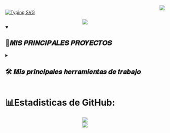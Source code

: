 <img align="right" src="https://visitor-badge.laobi.icu/badge?page_id=dhernandezg2.dhernandezg2"/>

<a href="https://git.io/typing-svg"><img src="https://readme-typing-svg.demolab.com?font=Kumar+One&size=30&pause=1000&color=5609F7&background=FF776F00&vCenter=true&width=435&lines=Hi+there+%F0%9F%91%8B%F0%9F%91%8B;Im+Diego+%F0%9F%98%8E" alt="Typing SVG" /></a>


<div align="center">
    <img src="https://minimalistic-wallpaper.demolab.com/?random=1"/>
</div>



<details open> 
  <summary><h2>📘𝑴𝑰𝑺 𝑷𝑹𝑰𝑵𝑪𝑰𝑷𝑨𝑳𝑬𝑺 𝑷𝑹𝑶𝒀𝑬𝑪𝑻𝑶𝑺</h2></summary>
</details>




<details> 
  <summary><h2>🛠️ 𝑴𝒊𝒔 𝒑𝒓𝒊𝒏𝒄𝒊𝒑𝒂𝒍𝒆𝒔 𝒉𝒆𝒓𝒓𝒂𝒎𝒊𝒆𝒏𝒕𝒂𝒔 𝒅𝒆 𝒕𝒓𝒂𝒃𝒂𝒋𝒐</h2></summary>

   <h3>👨‍💻 𝙇𝙀𝙉𝙂𝙐𝘼𝙅𝙀𝙎 𝘿𝙀 𝙋𝙍𝙊𝙂𝙍𝘼𝙈𝘼𝘾𝙄Ó𝙉</h3>

  <p>
      <a href="#"><img alt="C++" src="https://custom-icon-badges.demolab.com/badge/C++-9C033A.svg?logo=cpp2&logoColor=white"></a>
      <a href="#"><img alt="C#" src="https://custom-icon-badges.demolab.com/badge/C%23-68217A.svg?logo=cs2&logoColor=white"></a>
      <a href="#"><img alt="HTML" src="https://img.shields.io/badge/HTML-E34F26.svg?logo=html5&logoColor=white"></a>
      <a href="#"><img alt="Java" src="https://custom-icon-badges.demolab.com/badge/Java-007396.svg?logo=java&logoColor=white"></a>
      <a href="#"><img alt="Node.js" src="https://img.shields.io/badge/Node.js-43853D.svg?logo=node.js&logoColor=white"></a>
      <a href="#"><img alt="Scratch" src="https://img.shields.io/badge/Scratch-4D97FF.svg?logo=scratch&logoColor=white"></a>
      <a href="#"><img alt="SQL" src="https://custom-icon-badges.demolab.com/badge/SQL-025E8C.svg?logo=database&logoColor=white"></a>
      <a href="#"><img alt="TypeScript" src="https://img.shields.io/badge/TypeScript-007ACC.svg?logo=typescript&logoColor=white"></a>
  </p>

  <h3>🧰 𝑭𝒓𝒂𝒎𝒆𝒘𝒐𝒓𝒌𝒔 𝒚 𝒍𝒊𝒃𝒓𝒆𝒓𝒊𝒂𝒔</h3>

<p>
  <a href="#"><img alt="Arduino" src="https://img.shields.io/badge/-Arduino-00979D?logo=Arduino&logoColor=white"></a>
  <a href="#"><img alt="Deno JS" src="https://img.shields.io/badge/deno%20js-000000?style=plastic&logo=deno&logoColor=white"></a>
  <a href="#"><img alt="NPM" src="https://img.shields.io/badge/NPM-%23CB3837.svg?style=plastic&logo=npm&logoColor=white"></a>
  <a href="#"><img alt="TypeGraphQL" src="https://img.shields.io/badge/-TypeGraphQL-%23C04392?style=plastic"></a>
</p>

<h3>🗄️ 𝑩𝒂𝒔𝒆𝒔 𝒅𝒆 𝒅𝒂𝒕𝒐𝒔 𝒚 𝑪𝒍𝒐𝒖𝒅 𝑯𝒐𝒔𝒕𝒊𝒏𝒈</h3>

<p>
  <a href="#"><img alt="MongoDB" src="https://img.shields.io/badge/MongoDB-4ea94b.svg?logo=mongodb&logoColor=white"></a>
  <a href="#"><img alt="MySQL" src="https://img.shields.io/badge/MySQL-00f.svg?logo=mysql&logoColor=white"></a>
  <a href="#"><img alt="Notion" src="https://img.shields.io/badge/Notion-010101.svg?logo=notion&logoColor=white"></a>
  <a href="#"><img alt="Repl.it" src="https://img.shields.io/badge/Repl.it-0D101E.svg?logo=Replit&logoColor=white"></a>
  <a href="#"><img alt="Apollo-GraphQL" src="https://img.shields.io/badge/-ApolloGraphQL-311C87?style=plastic&logo=apollo-graphql"></a>
  <a href="#"><img alt="Cisco" src="https://img.shields.io/badge/cisco-%23049fd9.svg?style=plastic&logo=cisco&logoColor=black"></a>
</p>

 <h3>💻 𝑺𝒐𝒇𝒕𝒘𝒂𝒓𝒆 𝒚 𝒉𝒆𝒓𝒓𝒂𝒎𝒊𝒆𝒏𝒕𝒂𝒔</h3>

<p>
  <a href="#"><img alt="Git" src="https://img.shields.io/badge/Git-F05033.svg?logo=git&logoColor=white"></a>
  <a href="#"><img alt="GitHub Desktop" src="https://img.shields.io/badge/GitHub%20Desktop-8034A9.svg?logo=github&logoColor=white"></a>
  <a href="#"><img alt="Google Sheets" src="https://img.shields.io/badge/Sheets-34A853.svg?logo=google%20sheets&logoColor=white"></a>
  <a href="#"><img alt="Postman" src="https://img.shields.io/badge/Postman-FF6C37?logo=postman&logoColor=white"></a>
  <a href="#"><img alt="Stack Overflow" src="https://img.shields.io/badge/-Stack%20Overflow-FE7A16?logo=stack-overflow&logoColor=white"></a>
  <a href="#"><img alt="Visual Studio Code" src="https://img.shields.io/badge/Visual%20Studio%20Code-0078d7.svg?logo=visual-studio-code&logoColor=white"></a>
  <a href="#"><img alt="Blender" src="https://img.shields.io/badge/blender-%23F5792A.svg?style=plastic&logo=blender&logoColor=white"></a>
  <a href="#"><img alt="Adobe Acrobat Reader" src="https://img.shields.io/badge/Adobe%20Acrobat%20Reader-EC1C24.svg?style=plastic&logo=Adobe%20Acrobat%20Reader&logoColor=white"></a>
  <a href="#"><img alt="Jira" src="https://img.shields.io/badge/jira-%230A0FFF.svg?style=plastic&logo=jira&logoColor=white"></a>
  <a href="#"><img alt="Confluence" src="https://img.shields.io/badge/confluence-%23172BF4.svg?style=plastic&logo=confluence&logoColor=white"></a>
  <a href="#"><img alt="Canva" src="https://img.shields.io/badge/Canva-%2300C4CC.svg?style=plastic&logo=Canva&logoColor=white"></a>
</p>

</details>

# 📊Estadisticas de GitHub:
<div align="center">
    <img src="https://github-readme-stats.vercel.app/api?username=dhernandezg2&theme=cobalt&hide_border=false&include_all_commits=true&count_private=true" />
</div>


<div align="center">
    <img src="https://github-readme-stats.vercel.app/api/top-langs/?username=dhernandezg2&theme=cobalt&hide_border=false&include_all_commits=true&count_private=true&layout=compact" />
</div>
